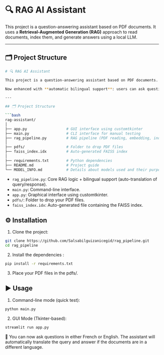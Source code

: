 # 🔍 RAG AI Assistant

This project is a question-answering assistant based on PDF documents. It uses a **Retrieval-Augmented Generation (RAG)** approach to read documents, index them, and generate answers using a local LLM.

---

## 🗂️ Project Structure

```bash
# 🔍 RAG AI Assistant

This project is a question-answering assistant based on PDF documents. It uses a **Retrieval-Augmented Generation (RAG)** approach to read documents, index them, and generate answers using a local LLM.

Now enhanced with **automatic bilingual support**: users can ask questions in either **French or English**, and the assistant will automatically translate the question and response if needed.

---

## 🗂️ Project Structure

```bash
rag-assistant/
│
├── app.py                  # GUI interface using customtkinter
├── main.py                 # CLI interface for manual testing
├── rag_pipeline.py         # RAG pipeline (PDF reading, embedding, indexing, translation, search)
│
├── pdfs/                   # Folder to drop PDF files
├── faiss_index.idx         # Auto-generated FAISS index
│
├── requirements.txt        # Python dependencies
├── README.md               # Project guide
└── MODEL_INFO.md           # Details about models used and their purpose
```

- `rag_pipeline.py`: Core RAG logic + bilingual support (auto-translation of query/response).
- `main.py`: Command-line interface.
- `app.py`: Graphical interface using customtkinter.
- `pdfs/`: Folder to drop your PDF files.
- `faiss_index.idx`: Auto-generated file containing the FAISS index.

## ⚙️ Installation

1. Clone the project:

```bash
git clone https://github.com/Salsabilguizanicegid/rag_pipeline.git
cd rag_pipeline
```

2. Install the dependencies : 

```bash
pip install -r requirements.txt
```

3. Place your PDF files in the pdfs/.

## ▶️ Usage

1. Command-line mode (quick test):

```bash
python main.py
```

2. GUI Mode (Tkinter-based):
```bash
streamlit run app.py
```
💬 You can now ask questions in either French or English.
The assistant will automatically translate the query and answer if the documents are in a different language.





